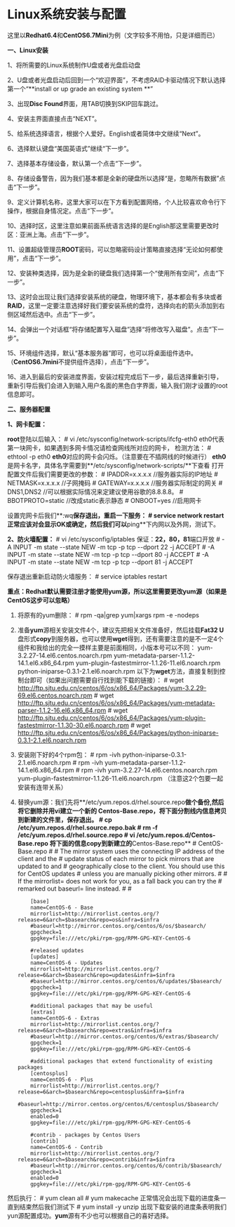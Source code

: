 # Linux系统安装与配置

这里以**Redhat6.4**和**CentOS6.7Mini**为例（文字较多不用怕，只是详细而已）

**一、Linux安装**

1、将所需要的Linux系统制作U盘或者光盘启动盘

2、U盘或者光盘启动后回到一个“欢迎界面”，不考虑RAID卡驱动情况下默认选择第一个“**install or up grade an existing system **”

3、出现**Disc Found**界面，用TAB切换到SKIP回车跳过。

4、安装主界面直接点击“NEXT”。

5、给系统选择语言，根据个人爱好。English或者简体中文继续“Next”。

6、选择默认键盘“美国英语式”继续“下一步”。

7、选择基本存储设备，默认第一个点击“下一步”。

8、存储设备警告，因为我们基本都是全新的硬盘所以选择“是，忽略所有数据”点击“下一步”。

9、定义计算机名称，这里大家可以在下方看到配置网络，个人比较喜欢命令行下操作，根据自身情况定。点击“下一步”。

10、选择时区，这里注意如果前面系统语言选择的是English那这里需要更改时区：亚洲上海。点击“下一步”。

11、设置超级管理员**ROOT**密码，可以忽略密码设计策略直接选择“无论如何都使用”，点击“下一步”。

12、安装种类选择，因为是全新的硬盘我们选择第一个“使用所有空间”，点击“下一步”。

13、这时会出现让我们选择安装系统的硬盘，物理环境下，基本都会有多块或者**RAID**，这里一定要注意选择好我们要安装系统的盘符，选择向右的箭头添加到右侧区域然后选中。点击“下一步”。

14、会弹出一个对话框“将存储配置写入磁盘”选择“将修改写入磁盘”。点击“下一步”。

15、环境组件选择，默认“基本服务器”即可，也可以将桌面组件选中。（**CentOS6.7mini**不提供组件选择），点击“下一步”。

16、进入到最后的安装进度界面，安装过程完成后下一步，最后选择重新引导，重新引导后我们会进入到输入用户名面的黑色白字界面，输入我们刚才设置的root信息即可。


**二、服务器配置**

**1、网卡配置：**

**root**登陆以后输入：
            # vi /etc/sysconfig/network-scripts/ifcfg-eth0
eth0代表第一块网卡，如果遇到多网卡情况请检查网线所对应的网卡，
检测方法：
            # ethtool -p eth0
**eth0**对应的网卡会闪烁。（注意要在不插网线的时候进行）
**eth0**是网卡名字，具体名字需要到**/etc/sysconfig/network-scripts/**下查看
打开配置文件后我们需要更改的参数：
            # IPADDR=x.x.x.x    //服务器实际的IP地址
            # NETMASK=x.x.x.x   //子网掩码
            # GATEWAY=x.x.x.x   //服务器实际制定的网关
            # DNS1,DNS2         //可以根据实际情况来定建议使用谷歌的8.8.8.8。
            # BBOTPROTO=static  //改成static表示静态
            # ONBOOT=yes        //启用网卡

设置完网卡后我们**:wq**保存退出，重启一下服务：
            # service network restart
正常应该对会显示OK或确定，然后我们可以**ping**下内网以及外网，测试下。

**2、防火墙配置：**
            # vi /etc/sysconfig/iptables
保证：**22，80，81**端口开放
            # -A INPUT -m state --state NEW -m tcp -p tcp --dport 22 -j ACCEPT
            # -A INPUT -m state --state NEW -m tcp -p tcp --dport 80 -j ACCEPT
            # -A INPUT -m state --state NEW -m tcp -p tcp --dport 81 -j ACCEPT

保存退出重新启动防火墙服务：
            # service iptables restart

**重点：Redhat默认需要注册才能使用yum源，所以这里需要更改yum源（如果是CentOS这步可以忽略）**

1. 将原有的yum删除：
            # rpm -qa|grep yum|xargs rpm -e -nodeps

2. 准备**yum**源相关安装文件4个，建议先把相关文件准备好，然后挂载**Fat32 U**盘形式**copy**到服务器，也可以使用**wget**得到，还有需要注意的是不一定4个组件和我给出的完全一摸样主要是前面相同，小版本号可以不同：
            yum-3.2.27-14.el6.centos.noarch.rpm
            yum-metadata-parser-1.1.2-14.1.el6.x86_64.rpm
            yum-plugin-fastestmirror-1.1.26-11.el6.noarch.rpm
            python-iniparse-0.3.1-2.1.el6.noarch.rpm
以下为**wget**方法，直接复制到控制台即可（如果出问题需要自行找到能下载的链接）：
            # wget http://ftp.sjtu.edu.cn/centos/6/os/x86_64/Packages/yum-3.2.29-69.el6.centos.noarch.rpm
            # wget http://ftp.sjtu.edu.cn/centos/6/os/x86_64/Packages/yum-metadata-parser-1.1.2-16.el6.x86_64.rpm
            # wget http://ftp.sjtu.edu.cn/centos/6/os/x86_64/Packages/yum-plugin-fastestmirror-1.1.30-30.el6.noarch.rpm
            # wget http://ftp.sjtu.edu.cn/centos/6/os/x86_64/Packages/python-iniparse-0.3.1-2.1.el6.noarch.rpm

3.	安装刚下好的4个rpm包：
            # rpm -ivh python-iniparse-0.3.1-2.1.el6.noarch.rpm
            # rpm -ivh yum-metadata-parser-1.1.2-14.1.el6.x86_64.rpm
            # rpm -ivh yum-3.2.27-14.el6.centos.noarch.rpm yum-plugin-fastestmirror-1.1.26-11.el6.noarch.rpm （注意这2个包要一起安装有连带关系）

4.  替换yum源：我们先将**/etc/yum.repos.d/rhel.source.repo**做个备份,然后将它删除并用vi建立一个新的 **Centos-Base.repo**，将下面分割线内信息拷贝到新建的文件里，保存退出。
            # cp /etc/yum.repos.d/rhel.source.repo.bak
            # rm -f /etc/yum.repos.d/rhel.source.repo
            # vi /etc/yum.repos.d/Centos-Base.repo
将下面的信息copy到新建立的**Centos-Base.repo**
            # CentOS-Base.repo
            #
            # The mirror system uses the connecting IP address of the client and the
            # update status of each mirror to pick mirrors that are updated to and
            # geographically close to the client.  You should use this for CentOS updates
            # unless you are manually picking other mirrors.
            #
            # If the mirrorlist= does not work for you, as a fall back you can try the
            # remarked out baseurl= line instead.
            #
            #

            [base]
            name=CentOS-6 - Base
            mirrorlist=http://mirrorlist.centos.org/?release=6&arch=$basearch&repo=os&infra=$infra
            #baseurl=http://mirror.centos.org/centos/6/os/$basearch/
            gpgcheck=1
            gpgkey=file:///etc/pki/rpm-gpg/RPM-GPG-KEY-CentOS-6

            #released updates
            [updates]
            name=CentOS-6 - Updates
            mirrorlist=http://mirrorlist.centos.org/?release=6&arch=$basearch&repo=updates&infra=$infra
            #baseurl=http://mirror.centos.org/centos/6/updates/$basearch/
            gpgcheck=1
            gpgkey=file:///etc/pki/rpm-gpg/RPM-GPG-KEY-CentOS-6

            #additional packages that may be useful
            [extras]
            name=CentOS-6 - Extras
            mirrorlist=http://mirrorlist.centos.org/?release=6&arch=$basearch&repo=extras&infra=$infra
            #baseurl=http://mirror.centos.org/centos/6/extras/$basearch/
            gpgcheck=1
            gpgkey=file:///etc/pki/rpm-gpg/RPM-GPG-KEY-CentOS-6

            #additional packages that extend functionality of existing packages
            [centosplus]
            name=CentOS-6 - Plus
            mirrorlist=http://mirrorlist.centos.org/?release=6&arch=$basearch&repo=centosplus&infra=$infra
            #baseurl=http://mirror.centos.org/centos/6/centosplus/$basearch/
            gpgcheck=1
            enabled=0
            gpgkey=file:///etc/pki/rpm-gpg/RPM-GPG-KEY-CentOS-6

            #contrib - packages by Centos Users
            [contrib]
            name=CentOS-6 - Contrib
            mirrorlist=http://mirrorlist.centos.org/?release=6&arch=$basearch&repo=contrib&infra=$infra
            #baseurl=http://mirror.centos.org/centos/6/contrib/$basearch/
            gpgcheck=1
            enabled=0
            gpgkey=file:///etc/pki/rpm-gpg/RPM-GPG-KEY-CentOS-6

然后执行：
            # yum clean all
            # yum makecache
正常情况会出现下载的进度条一直到结束然后我们测试下
            # yum install -y unzip
出现下载安装的进度条表明我们yun源配置成功。**yum**源有不少也可以根据自己的喜好选择。
